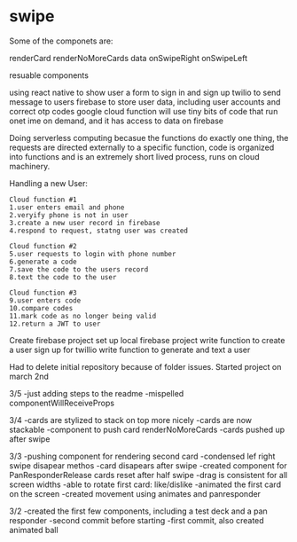 # swipe
Some of the componets are:

renderCard
renderNoMoreCards
data
onSwipeRight
onSwipeLeft

resuable components

using react native to show user a form to sign in and sign up
twilio to send message to users
firebase to store user data, including user accounts and correct otp codes
google cloud function will use tiny bits of code that run onet ime on demand, and it has access to data on firebase

Doing serverless computing becasue the functions do exactly one thing, the requests are directed externally to a specific function, code is organized into functions and is an extremely short lived process, runs on cloud machinery. 

Handling a new User:

    Cloud function #1
    1.user enters email and phone
    2.veryify phone is not in user
    3.create a new user record in firebase
    4.respond to request, statng user was created

    Cloud function #2
    5.user requests to login with phone number
    6.generate a code
    7.save the code to the users record
    8.text the code to the user

    Cloud function #3
    9.user enters code
    10.compare codes
    11.mark code as no longer being valid
    12.return a JWT to user


Create firebase project
set up local firebase project
write function to create a user
sign up for twillio
write function to generate and text a user

Had to delete initial repository because of folder issues. 
Started project on march 2nd

3/5
-just adding steps to the readme
-mispelled componentWillReceiveProps

3/4
-cards are stylized to stack on top more nicely
-cards are now stackable
-component to push card renderNoMoreCards
-cards pushed up after swipe

3/3
-pushing component for rendering second card
-condensed lef right swipe disapear methos
-card disapears after swipe
-created component for PanResponderRelease
cards reset after half swipe
-drag is consistent for all screen widths
-able to rotate first card: like/dislike
-animated the first card on the screen
-created movement using animates and panresponder

3/2
-created the first few components, including a test deck and a pan responder
-second commit before starting
-first commit, also created animated ball
